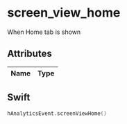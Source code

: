 # screen_view_home
When Home tab is shown

## Attributes

| Name      | Type |
| ----------- | ----------- |


## Swift

```swift
hAnalyticsEvent.screenViewHome()
```